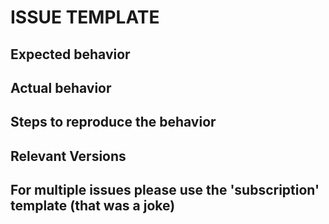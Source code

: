 # ISSUE TEMPLATE

## Expected behavior


## Actual behavior


## Steps to reproduce the behavior


## Relevant Versions


## For multiple issues please use the 'subscription' template (that was a joke)
